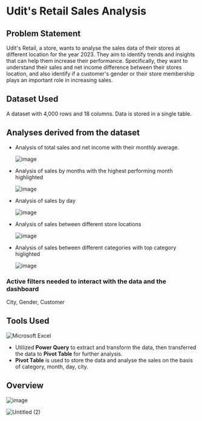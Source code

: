 # Udit's Retail Sales Analysis

## Problem Statement
Udit's Retail, a store, wants to analyse the sales data of their stores at different location for the year 2023. They aim to identify trends and insights that can help them increase their performance. Specifically, they want to understand their sales and net income difference between their stores location, and also identify if a customer's gender or their store membership plays an important role in increasing sales.
## Dataset Used
A dataset with 4,000 rows and 18 columns. Data is stored in a single table.
## Analyses derived from the dataset
- Analysis of total sales and net income with their monthly average.

  ![image](https://github.com/SMZahid50/Excel-Project/assets/160847091/ae1ca6be-38c6-4dae-8f28-4510f93248be)
  
- Analysis of sales by months with the highest performing month highlighted

  ![image](https://github.com/SMZahid50/Excel-Project/assets/160847091/ef112b42-c59f-4d35-9734-5342ba722853)

- Analysis of sales by day

  ![image](https://github.com/SMZahid50/Excel-Project/assets/160847091/9bff3d7a-14fc-4fd3-8816-596c76764493)

- Analysis of sales between different store locations

  ![image](https://github.com/SMZahid50/Excel-Project/assets/160847091/7f3ebdb9-96b1-4ec0-99a8-de763b06f68d)

- Analysis of sales between different categories with top category higlighted

  ![image](https://github.com/SMZahid50/Excel-Project/assets/160847091/3c00ea00-fef4-4165-966d-637e6e665e73)

### Active filters needed to interact with the data and the dashboard
City, Gender, Customer
## Tools Used
![Microsoft Excel](https://camo.githubusercontent.com/3accba4a9c3c86c5cd18300b2fc80c4890666662e6ea18361d16d9974a6d8590/68747470733a2f2f696d672e736869656c64732e696f2f62616467652f4d6963726f736f66745f457863656c2d3231373334363f7374796c653d666f722d7468652d6261646765266c6f676f3d6d6963726f736f66742d657863656c266c6f676f436f6c6f723d7768697465)
- Utilized **Power Query** to extract and transform the data, then transferred the data to **Pivot Table** for further analysis.
- **Pivot Table** is used to store the data and analyse the sales on the basis of category, month, day, city.

## Overview

![image](https://github.com/SMZahid50/Excel-Project/assets/160847091/e8ec7c0c-0e3e-4092-b1d9-3cae1334bb8a)

![Untitled (2)](https://github.com/SMZahid50/Excel-Project/assets/160847091/fd9a21d3-65b8-419e-95ee-a8c4b71826d1)





